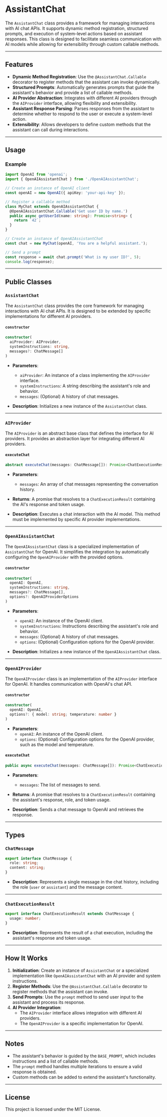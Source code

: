 # AssistantChat

The `AssistantChat` class provides a framework for managing interactions with AI chat APIs. It supports dynamic method registration, structured prompts, and execution of system-level actions based on assistant responses. This class is designed to facilitate seamless communication with AI models while allowing for extensibility through custom callable methods.

---

## Features

- **Dynamic Method Registration**: Use the `@AssistantChat.Callable` decorator to register methods that the assistant can invoke dynamically.
- **Structured Prompts**: Automatically generates prompts that guide the assistant's behavior and provide a list of callable methods.
- **AI Provider Abstraction**: Integrates with different AI providers through the `AIProvider` interface, allowing flexibility and extensibility.
- **Assistant Response Parsing**: Parses responses from the assistant to determine whether to respond to the user or execute a system-level action.
- **Extensibility**: Allows developers to define custom methods that the assistant can call during interactions.

---

## Usage

### Example

```typescript
import OpenAI from 'openai';
import { OpenAIAssistantChat } from './OpenAIAssistantChat';

// Create an instance of OpenAI client
const openAI = new OpenAI({ apiKey: 'your-api-key' });

// Register a callable method
class MyChat extends OpenAIAssistantChat {
  @OpenAIAssistantChat.Callable('Get user ID by name.')
  public async getUserId(name: string): Promise<string> {
    return `42`;
  }
}

// Create an instance of OpenAIAssistantChat
const chat = new MyChat(openAI, 'You are a helpful assistant.');

// Send a prompt
const response = await chat.prompt('What is my user ID?', 5);
console.log(response);
```

---

## Public Classes

### `AssistantChat`

The `AssistantChat` class provides the core framework for managing interactions with AI chat APIs. It is designed to be extended by specific implementations for different AI providers.

#### `constructor`

```typescript
constructor(
  aiProvider: AIProvider,
  systemInstructions: string,
  messages?: ChatMessage[]
)
```

- **Parameters**:
  - `aiProvider`: An instance of a class implementing the `AIProvider` interface.
  - `systemInstructions`: A string describing the assistant's role and behavior.
  - `messages`: (Optional) A history of chat messages.

- **Description**: Initializes a new instance of the `AssistantChat` class.

---

### `AIProvider`

The `AIProvider` is an abstract base class that defines the interface for AI providers. It provides an abstraction layer for integrating different AI providers.

#### `executeChat`

```typescript
abstract executeChat(messages: ChatMessage[]): Promise<ChatExecutionResult>;
```

- **Parameters**:
  - `messages`: An array of chat messages representing the conversation history.

- **Returns**: A promise that resolves to a `ChatExecutionResult` containing the AI's response and token usage.

- **Description**: Executes a chat interaction with the AI model. This method must be implemented by specific AI provider implementations.

---

### `OpenAIAssistantChat`

The `OpenAIAssistantChat` class is a specialized implementation of `AssistantChat` for OpenAI. It simplifies the integration by automatically configuring the `OpenAIProvider` with the provided options.

#### `constructor`

```typescript
constructor(
  openAI: OpenAI,
  systemInstructions: string,
  messages?: ChatMessage[],
  options?: OpenAIProviderOptions
)
```

- **Parameters**:
  - `openAI`: An instance of the OpenAI client.
  - `systemInstructions`: Instructions describing the assistant's role and behavior.
  - `messages`: (Optional) A history of chat messages.
  - `options`: (Optional) Configuration options for the OpenAI provider.

- **Description**: Initializes a new instance of the `OpenAIAssistantChat` class.

---

### `OpenAIProvider`

The `OpenAIProvider` class is an implementation of the `AIProvider` interface for OpenAI. It handles communication with OpenAI's chat API.

#### `constructor`

```typescript
constructor(
  openAI: OpenAI,
  options?: { model: string; temperature: number }
)
```

- **Parameters**:
  - `openAI`: An instance of the OpenAI client.
  - `options`: (Optional) Configuration options for the OpenAI provider, such as the model and temperature.

#### `executeChat`

```typescript
public async executeChat(messages: ChatMessage[]): Promise<ChatExecutionResult>;
```

- **Parameters**:
  - `messages`: The list of messages to send.

- **Returns**: A promise that resolves to a `ChatExecutionResult` containing the assistant's response, role, and token usage.

- **Description**: Sends a chat message to OpenAI and retrieves the response.

---

## Types

### `ChatMessage`

```typescript
export interface ChatMessage {
  role: string;
  content: string;
}
```

- **Description**: Represents a single message in the chat history, including the role (`user` or `assistant`) and the message content.

---

### `ChatExecutionResult`

```typescript
export interface ChatExecutionResult extends ChatMessage {
  usage: number;
}
```

- **Description**: Represents the result of a chat execution, including the assistant's response and token usage.

---

## How It Works

1. **Initialization**: Create an instance of `AssistantChat` or a specialized implementation like `OpenAIAssistantChat` with an AI provider and system instructions.
2. **Register Methods**: Use the `@AssistantChat.Callable` decorator to register methods that the assistant can invoke.
3. **Send Prompts**: Use the `prompt` method to send user input to the assistant and process its response.
4. **AI Provider Integration**:
   - The `AIProvider` interface allows integration with different AI providers.
   - The `OpenAIProvider` is a specific implementation for OpenAI.

---

## Notes

- The assistant's behavior is guided by the `BASE_PROMPT`, which includes instructions and a list of callable methods.
- The `prompt` method handles multiple iterations to ensure a valid response is obtained.
- Custom methods can be added to extend the assistant's functionality.

---

## License

This project is licensed under the MIT License.
